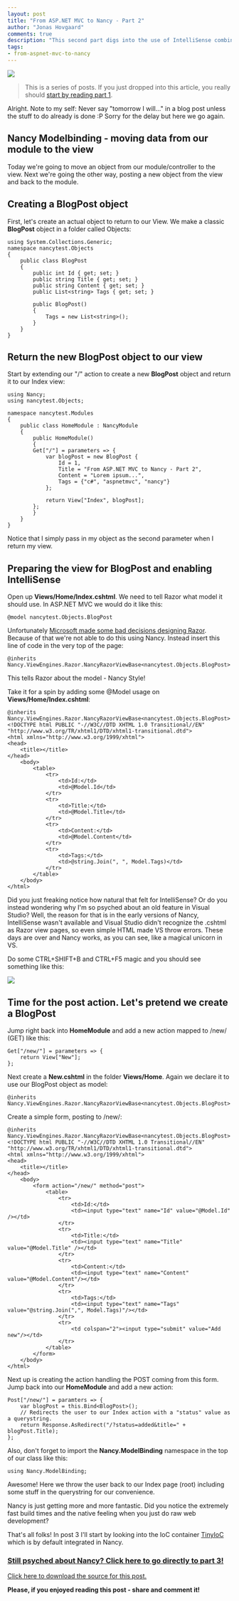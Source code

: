 ```yaml
--- 
layout: post
title: "From ASP.NET MVC to Nancy - Part 2"
author: "Jonas Hovgaard"
comments: true
description: "This second part digs into the use of IntelliSense combined with Nancy by doing simple modelbinding on GET/POST actions."
tags:
- from-aspnet-mvc-to-nancy
---
```

<a href="/postfiles/nancylogo-transparent.png" target="_blank"><img src="/postfiles/nancylogo-transparent.png" class="intextimage" /></a>

> This is a series of posts. If you just dropped into this article, you really should [start by reading part 1][1].

Alright. Note to my self: Never say "tomorrow I will..." in a blog post unless the stuff to do already is done :P Sorry for the delay but here we go again.

## Nancy Modelbinding - moving data from our module to the view

Today we're going to move an object from our module/controller to the view. Next we're going the other way, posting a new object from the view and back to the module.

## Creating a **BlogPost** object

First, let's create an actual object to return to our View. We make a classic **BlogPost** object in a folder called Objects:

    using System.Collections.Generic;
    namespace nancytest.Objects
    {
        public class BlogPost
        {
            public int Id { get; set; }
            public string Title { get; set; }
            public string Content { get; set; }
            public List<string> Tags { get; set; }
    
            public BlogPost()
            {
                Tags = new List<string>();
            }
        }
    }
    

## Return the new **BlogPost** object to our view

Start by extending our "/" action to create a new **BlogPost** object and return it to our Index view:

    using Nancy;
    using nancytest.Objects;
    
    namespace nancytest.Modules
    {
        public class HomeModule : NancyModule
        {
            public HomeModule()
            {
            Get["/"] = parameters => {
                var blogPost = new BlogPost {
                    Id = 1,
                    Title = "From ASP.NET MVC to Nancy - Part 2",
                    Content = "Lorem ipsum...",
                    Tags = {"c#", "aspnetmvc", "nancy"}
                };
    
                return View["Index", blogPost];
            };
            }
        }
    }
    

Notice that I simply pass in my object as the second parameter when I return my view.

## Preparing the view for **BlogPost** and enabling IntelliSense

Open up **Views/Home/Index.cshtml**. We need to tell Razor what model it should use. In ASP.NET MVC we would do it like this:

    @model nancytest.Objects.BlogPost
    

Unfortunately [Microsoft made some bad decisions designing Razor][2]. Because of that we're not able to do this using Nancy. Instead insert this line of code in the very top of the page:

    @inherits Nancy.ViewEngines.Razor.NancyRazorViewBase<nancytest.Objects.BlogPost>
    

This tells Razor about the model - Nancy Style!

Take it for a spin by adding some @Model usage on **Views/Home/Index.cshtml**:

    @inherits Nancy.ViewEngines.Razor.NancyRazorViewBase<nancytest.Objects.BlogPost>
    <!DOCTYPE html PUBLIC "-//W3C//DTD XHTML 1.0 Transitional//EN" "http://www.w3.org/TR/xhtml1/DTD/xhtml1-transitional.dtd">
    <html xmlns="http://www.w3.org/1999/xhtml">
    <head>
        <title></title>
    </head>
        <body>
            <table>
                <tr>
                    <td>Id:</td>
                    <td>@Model.Id</td>
                </tr>
                <tr>
                    <td>Title:</td>
                    <td>@Model.Title</td>
                </tr>
                <tr>
                    <td>Content:</td>
                    <td>@Model.Content</td>
                </tr>
                <tr>
                    <td>Tags:</td>
                    <td>@string.Join(", ", Model.Tags)</td>
                </tr>
            </table>
        </body>
    </html>
    

Did you just freaking notice how natural that felt for IntelliSense? Or do you instead wondering why I'm so psyched about an old feature in Visual Studio? Well, the reason for that is in the early versions of Nancy, IntelliSense wasn't available and Visual Studio didn't recognize the .cshtml as Razor view pages, so even simple HTML made VS throw errors. These days are over and Nancy works, as you can see, like a magical unicorn in VS.

Do some CTRL+SHIFT+B and CTRL+F5 magic and you should see something like this:

<a href="/postfiles/part2-view.png" target="_blank"><img src="/postfiles/part2-view.png" class="maxwidth" /></a>

## Time for the post action. Let's pretend we create a **BlogPost**

Jump right back into **HomeModule** and add a new action mapped to /new/ (GET) like this:

    Get["/new/"] = parameters => {
        return View["New"];
    };
    

Next create a **New.cshtml** in the folder **Views/Home**. Again we declare it to use our BlogPost object as model:

    @inherits Nancy.ViewEngines.Razor.NancyRazorViewBase<nancytest.Objects.BlogPost>
    

Create a simple form, posting to /new/:

    @inherits Nancy.ViewEngines.Razor.NancyRazorViewBase<nancytest.Objects.BlogPost>
    <!DOCTYPE html PUBLIC "-//W3C//DTD XHTML 1.0 Transitional//EN" "http://www.w3.org/TR/xhtml1/DTD/xhtml1-transitional.dtd">
    <html xmlns="http://www.w3.org/1999/xhtml">
    <head>
        <title></title>
    </head>
        <body>
            <form action="/new/" method="post">
                <table>
                    <tr>
                        <td>Id:</td>
                        <td><input type="text" name="Id" value="@Model.Id" /></td>
                    </tr>
                    <tr>
                        <td>Title:</td>
                        <td><input type="text" name="Title" value="@Model.Title" /></td>
                    </tr>
                    <tr>
                        <td>Content:</td>
                        <td><input type="text" name="Content" value="@Model.Content"/></td>
                    </tr>
                    <tr>
                        <td>Tags:</td>
                        <td><input type="text" name="Tags" value="@string.Join(",", Model.Tags)"/></td>
                    </tr>
                    <tr>
                        <td colspan="2"><input type="submit" value="Add new"/></td>
                    </tr>
                </table>
            </form>
        </body>
    </html>
    

Next up is creating the action handling the POST coming from this form. Jump back into our **HomeModule** and add a new action:

    Post["/new/"] = paramters => {
        var blogPost = this.Bind<BlogPost>();
        // Redirects the user to our Index action with a "status" value as a querystring.
        return Response.AsRedirect("/?status=added&title=" + blogPost.Title);
    };
    

Also, don't forget to import the **Nancy.ModelBinding** namespace in the top of our class like this:

    using Nancy.ModelBinding;
    

Awesome! Here we throw the user back to our Index page (root) including some stuff in the querystring for our convenience.

Nancy is just getting more and more fantastic. Did you notice the extremely fast build times and the native feeling when you just do raw web development?

That's all folks! In post 3 I'll start by looking into the IoC container [TinyIoC][3] which is by default integrated in Nancy.

### [Still psyched about Nancy? Click here to go directly to part 3! ][4]

[Click here to download the source for this post.][5]

**Please, if you enjoyed reading this post - share and comment it!**

 [1]: http://jhovgaard.net/from-aspnet-mvc-to-nancy-part-1
 [2]: http://groups.google.com/group/nancy-web-framework/browse_thread/thread/ffe653b84d6be3f6
 [3]: https://github.com/grumpydev/TinyIoC
 [4]: http://jhovgaard.net/from-aspnet-mvc-to-nancy-part-3
 [5]: /postfiles/nancytest-part2.zip